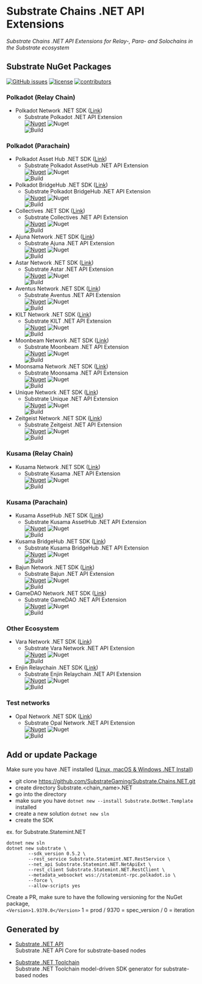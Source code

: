 # Substrate Chains .NET API Extensions
*Substrate Chains .NET API Extensions for Relay-, Para- and Solochains in the Substrate ecosystem*  

## Substrate NuGet Packages
[![GitHub issues](https://img.shields.io/github/issues/SubstrateGaming/Substrate.Chains.NET.svg)](https://github.com/SubstrateGaming/Substrate.Chains.NET/issues)
[![license](https://img.shields.io/github/license/SubstrateGaming/Substrate.Chains.NET)](https://github.com/SubstrateGaming/Substrate.Chains.NET/blob/origin/LICENSE)
[![contributors](https://img.shields.io/github/contributors/SubstrateGaming/Substrate.Chains.NET)](https://github.com/SubstrateGaming/Substrate.Chains.NET/graphs/contributors)  

### Polkadot (Relay Chain)
- Polkadot Network .NET SDK ([Link](https://github.com/SubstrateGaming/Substrate.Chains.NET/tree/main/Substrate.Polkadot.NET))  
  - Substrate Polkadot .NET API Extension  
[![Nuget](https://img.shields.io/nuget/v/Substrate.Polkadot.NET.Extension)](https://www.nuget.org/packages/Substrate.Polkadot.NET.Extension/)
![Nuget](https://img.shields.io/nuget/dt/Substrate.Polkadot.NET.Extension)  
![Build](https://github.com/SubstrateGaming/Substrate.Chains.NET/actions/workflows/publish_polkadot.yml/badge.svg)  

### Polkadot (Parachain)
- Polkadot Asset Hub .NET SDK ([Link](https://github.com/SubstrateGaming/Substrate.Chains.NET/tree/main/Substrate.PolkadotAssetHub.NET))  
  - Substrate Polkadot AssetHub .NET API Extension  
[![Nuget](https://img.shields.io/nuget/v/Substrate.PolkadotAssetHub.NET.Extension)](https://www.nuget.org/packages/Substrate.PolkadotAssetHub.NET.Extension/)
![Nuget](https://img.shields.io/nuget/dt/Substrate.PolkadotAssetHub.NET.Extension)  
![Build](https://github.com/SubstrateGaming/Substrate.Chains.NET/actions/workflows/publish_polkadotassethub.yml/badge.svg)  
- Polkadot BridgeHub .NET SDK ([Link](https://github.com/SubstrateGaming/Substrate.Chains.NET/tree/main/Substrate.PolkadotBridgeHub.NET))  
  - Substrate Polkadot BridgeHub .NET API Extension  
[![Nuget](https://img.shields.io/nuget/v/Substrate.PolkadotBridgeHub.NET.Extension)](https://www.nuget.org/packages/Substrate.PolkadotBridgeHub.NET.Extension/)
![Nuget](https://img.shields.io/nuget/dt/Substrate.PolkadotBridgeHub.NET.Extension)  
![Build](https://github.com/SubstrateGaming/Substrate.Chains.NET/actions/workflows/publish_polkadotbridgehub.yml/badge.svg) 
- Collectives .NET SDK ([Link](https://github.com/SubstrateGaming/Substrate.Chains.NET/tree/main/Substrate.Collectives.NET))  
  - Substrate Collectives .NET API Extension  
[![Nuget](https://img.shields.io/nuget/v/Substrate.Collectives.NET.Extension)](https://www.nuget.org/packages/Substrate.Collectives.NET.Extension/)
![Nuget](https://img.shields.io/nuget/dt/Substrate.Collectives.NET.Extension)  
![Build](https://github.com/SubstrateGaming/Substrate.Chains.NET/actions/workflows/publish_collectives.yml/badge.svg) 
- Ajuna Network .NET SDK ([Link](https://github.com/SubstrateGaming/Substrate.Chains.NET/tree/main/Substrate.Ajuna.NET))  
  - Substrate Ajuna .NET API Extension   
[![Nuget](https://img.shields.io/nuget/v/Substrate.Ajuna.NET.Extension)](https://www.nuget.org/packages/Substrate.Ajuna.NET.Extension/)
![Nuget](https://img.shields.io/nuget/dt/Substrate.Ajuna.NET.Extension)  
![Build](https://github.com/SubstrateGaming/Substrate.Chains.NET/actions/workflows/publish_ajuna.yml/badge.svg)
- Astar Network .NET SDK ([Link](https://github.com/SubstrateGaming/Substrate.Chains.NET/tree/main/Substrate.Astar.NET))  
  - Substrate Astar .NET API Extension  
[![Nuget](https://img.shields.io/nuget/v/Substrate.Astar.NET.Extension)](https://www.nuget.org/packages/Substrate.Astar.NET.Extension/)
![Nuget](https://img.shields.io/nuget/dt/Substrate.Astar.NET.Extension)  
![Build](https://github.com/SubstrateGaming/Substrate.Chains.NET/actions/workflows/publish_astar.yml/badge.svg)  
- Aventus Network .NET SDK ([Link](https://github.com/SubstrateGaming/Substrate.Chains.NET/tree/main/Substrate.Aventus.NET))  
  - Substrate Aventus .NET API Extension  
[![Nuget](https://img.shields.io/nuget/v/Substrate.Aventus.NET.Extension)](https://www.nuget.org/packages/Substrate.Aventus.NET.Extension/)
![Nuget](https://img.shields.io/nuget/dt/Substrate.Aventus.NET.Extension)  
![Build](https://github.com/SubstrateGaming/Substrate.Chains.NET/actions/workflows/publish_aventus.yml/badge.svg)  
- KILT Network .NET SDK ([Link](https://github.com/SubstrateGaming/Substrate.Chains.NET/tree/main/Substrate.KILT.NET))  
  - Substrate KILT .NET API Extension  
[![Nuget](https://img.shields.io/nuget/v/Substrate.KILT.NET.Extension)](https://www.nuget.org/packages/Substrate.KILT.NET.Extension/)
![Nuget](https://img.shields.io/nuget/dt/Substrate.KILT.NET.Extension)  
![Build](https://github.com/SubstrateGaming/Substrate.Chains.NET/actions/workflows/publish_kilt.yml/badge.svg)  
- Moonbeam Network .NET SDK ([Link](https://github.com/SubstrateGaming/Substrate.Chains.NET/tree/main/Substrate.Moonbeam.NET))  
  - Substrate Moonbeam .NET API Extension  
[![Nuget](https://img.shields.io/nuget/v/Substrate.Moonbeam.NET.Extension)](https://www.nuget.org/packages/Substrate.Moonbeam.NET.Extension/)
![Nuget](https://img.shields.io/nuget/dt/Substrate.Moonbeam.NET.Extension)  
![Build](https://github.com/SubstrateGaming/Substrate.Chains.NET/actions/workflows/publish_moonbeam.yml/badge.svg)  
- Moonsama Network .NET SDK ([Link](https://github.com/SubstrateGaming/Substrate.Chains.NET/tree/main/Substrate.Moonsama.NET))  
  - Substrate Moonsama .NET API Extension  
[![Nuget](https://img.shields.io/nuget/v/Substrate.Moonsama.NET.Extension)](https://www.nuget.org/packages/Substrate.Moonsama.NET.Extension/)
![Nuget](https://img.shields.io/nuget/dt/Substrate.Moonsama.NET.Extension)  
![Build](https://github.com/SubstrateGaming/Substrate.Chains.NET/actions/workflows/publish_moonsama.yml/badge.svg)  
- Unique Network .NET SDK ([Link](https://github.com/SubstrateGaming/Substrate.Chains.NET/tree/main/Substrate.Unique.NET))  
  - Substrate Unique .NET API Extension  
[![Nuget](https://img.shields.io/nuget/v/Substrate.Unique.NET.Extension)](https://www.nuget.org/packages/Substrate.Unique.NET.Extension/)
![Nuget](https://img.shields.io/nuget/dt/Substrate.Unique.NET.Extension)  
![Build](https://github.com/SubstrateGaming/Substrate.Chains.NET/actions/workflows/publish_unique.yml/badge.svg)  
- Zeitgeist Network .NET SDK ([Link](https://github.com/SubstrateGaming/Substrate.Chains.NET/tree/main/Substrate.Zeitgeist.NET))  
  - Substrate Zeitgeist .NET API Extension  
[![Nuget](https://img.shields.io/nuget/v/Substrate.Zeitgeist.NET.Extension)](https://www.nuget.org/packages/Substrate.Zeitgeist.NET.Extension/)
![Nuget](https://img.shields.io/nuget/dt/Substrate.Zeitgeist.NET.Extension)  
![Build](https://github.com/SubstrateGaming/Substrate.Chains.NET/actions/workflows/publish_zeitgeist.yml/badge.svg)  

### Kusama (Relay Chain)
- Kusama Network .NET SDK ([Link](https://github.com/SubstrateGaming/Substrate.Chains.NET/tree/main/Substrate.Kusama.NET))  
  - Substrate Kusama .NET API Extension  
[![Nuget](https://img.shields.io/nuget/v/Substrate.Kusama.NET.Extension)](https://www.nuget.org/packages/Substrate.Kusama.NET.Extension/)
![Nuget](https://img.shields.io/nuget/dt/Substrate.Kusama.NET.Extension)  
![Build](https://github.com/SubstrateGaming/Substrate.Chains.NET/actions/workflows/publish_kusama.yml/badge.svg)  

### Kusama (Parachain)
- Kusama AssetHub .NET SDK ([Link](https://github.com/SubstrateGaming/Substrate.Chains.NET/tree/main/Substrate.KusamaAssetHub.NET))  
  - Substrate Kusama AssetHub .NET API Extension  
[![Nuget](https://img.shields.io/nuget/v/Substrate.KusamaAssetHub.NET.Extension)](https://www.nuget.org/packages/Substrate.KusamaAssetHub.NET.Extension/)
![Nuget](https://img.shields.io/nuget/dt/Substrate.KusamaAssetHub.NET.Extension)  
![Build](https://github.com/SubstrateGaming/Substrate.Chains.NET/actions/workflows/publish_kusamaassethub.yml/badge.svg)
- Kusama BridgeHub .NET SDK ([Link](https://github.com/SubstrateGaming/Substrate.Chains.NET/tree/main/Substrate.KusamaBridgeHub.NET))  
  - Substrate Kusama BridgeHub .NET API Extension  
[![Nuget](https://img.shields.io/nuget/v/Substrate.KusamaBridgeHub.NET.Extension)](https://www.nuget.org/packages/Substrate.KusamaBridgeHub.NET.Extension/)
![Nuget](https://img.shields.io/nuget/dt/Substrate.KusamaBridgeHub.NET.Extension)  
![Build](https://github.com/SubstrateGaming/Substrate.Chains.NET/actions/workflows/publish_kusamabridgehub.yml/badge.svg)
- Bajun Network .NET SDK ([Link](https://github.com/SubstrateGaming/Substrate.Chains.NET/tree/main/Substrate.Bajun.NET))  
  - Substrate Bajun .NET API Extension  
[![Nuget](https://img.shields.io/nuget/v/Substrate.Bajun.NET.Extension)](https://www.nuget.org/packages/Substrate.Bajun.NET.Extension/)
![Nuget](https://img.shields.io/nuget/dt/Substrate.Bajun.NET.Extension)  
![Build](https://github.com/SubstrateGaming/Substrate.Chains.NET/actions/workflows/publish_bajun.yml/badge.svg)  
- GameDAO Network .NET SDK ([Link](https://github.com/SubstrateGaming/Substrate.Chains.NET/tree/main/Substrate.GameDAO.NET))  
  - Substrate GameDAO .NET API Extension  
[![Nuget](https://img.shields.io/nuget/v/Substrate.GameDAO.NET.Extension)](https://www.nuget.org/packages/Substrate.GameDAO.NET.Extension/)
![Nuget](https://img.shields.io/nuget/dt/Substrate.GameDAO.NET.Extension)  
![Build](https://github.com/SubstrateGaming/Substrate.Chains.NET/actions/workflows/publish_gamedao.yml/badge.svg)

### Other Ecosystem
- Vara Network .NET SDK ([Link](https://github.com/SubstrateGaming/Substrate.Chains.NET/tree/main/Substrate.Vara.NET))  
  - Substrate Vara Network .NET API Extension  
[![Nuget](https://img.shields.io/nuget/v/Substrate.Vara.NET.Extension)](https://www.nuget.org/packages/Substrate.Vara.NET.Extension/)
![Nuget](https://img.shields.io/nuget/dt/Substrate.Vara.NET.Extension)  
![Build](https://github.com/SubstrateGaming/Substrate.Chains.NET/actions/workflows/publish_vara.yml/badge.svg)
- Enjin Relaychain .NET SDK ([Link](https://github.com/SubstrateGaming/Substrate.Chains.NET/tree/main/Substrate.Enjin.NET))  
  - Substrate Enjin Relaychain .NET API Extension  
[![Nuget](https://img.shields.io/nuget/v/Substrate.Enjin.NET.Extension)](https://www.nuget.org/packages/Substrate.Enjin.NET.Extension/)
![Nuget](https://img.shields.io/nuget/dt/Substrate.Enjin.NET.Extension)  
![Build](https://github.com/SubstrateGaming/Substrate.Chains.NET/actions/workflows/publish_enjin.yml/badge.svg)

### Test networks
- Opal Network .NET SDK ([Link](https://github.com/SubstrateGaming/Substrate.Chains.NET/tree/main/Substrate.Opal.NET))  
  - Substrate Opal Network .NET API Extension  
[![Nuget](https://img.shields.io/nuget/v/Substrate.Opal.NET.Extension)](https://www.nuget.org/packages/Substrate.Opal.NET.Extension/)
![Nuget](https://img.shields.io/nuget/dt/Substrate.Opal.NET.Extension)  
![Build](https://github.com/SubstrateGaming/Substrate.Chains.NET/actions/workflows/publish_opal.yml/badge.svg)  

## Add or update Package

Make sure you have .NET installed ([Linux, macOS & Windows .NET Install](https://learn.microsoft.com/en-us/dotnet/core/install/))
- git clone https://github.com/SubstrateGaming/Substrate.Chains.NET.git
- create directory Substrate.<chain_name>.NET
- go into the directory
- make sure you have ```dotnet new --install Substrate.DotNet.Template``` installed
- create a new solution ```dotnet new sln```
- create the SDK 

ex. for Substrate.Statemint.NET
```
dotnet new sln
dotnet new substrate \
        --sdk_version 0.5.2 \
        --rest_service Substrate.Statemint.NET.RestService \
        --net_api Substrate.Statemint.NET.NetApiExt \
        --rest_client Substrate.Statemint.NET.RestClient \
        --metadata_websocket wss://statemint-rpc.polkadot.io \
        --force \
        --allow-scripts yes
```
Create a PR, make sure to have the following versioning for the NuGet package,   
```<Version>1.9370.0</Version>``` 1 = prod / 9370 = spec_version / 0 = iteration

## Generated by

- [Substrate .NET API](https://github.com/SubstrateGaming/Substrate.NET.API)  
  Substrate .NET API Core for substrate-based nodes

- [Substrate .NET Toolchain](https://github.com/SubstrateGaming/Substrate.NET.Toolchain)  
  Substrate .NET Toolchain model-driven SDK generator for substrate-based nodes
